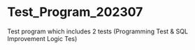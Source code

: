 # Test_Program_202307
Test program which includes 2 tests (Programming Test &amp; SQL Improvement Logic Tes)
